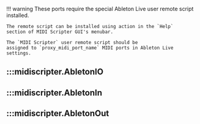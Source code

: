 !!! warning
    These ports require the special Ableton Live user remote script installed.
    
    The remote script can be installed using action in the `Help` 
    section of MIDI Scripter GUI's menubar. 
    
    The `MIDI Scripter` user remote script should be 
    assigned to `proxy_midi_port_name` MIDI ports in Ableton Live settings.

## :::midiscripter.AbletonIO

## :::midiscripter.AbletonIn

## :::midiscripter.AbletonOut
